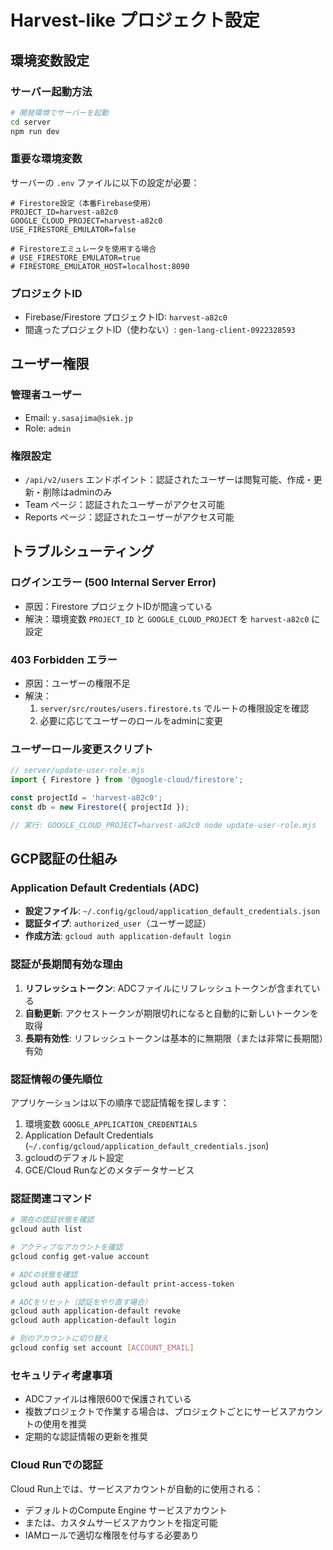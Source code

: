 # Harvest-like プロジェクト設定

## 環境変数設定

### サーバー起動方法

```bash
# 開発環境でサーバーを起動
cd server
npm run dev
```

### 重要な環境変数

サーバーの `.env` ファイルに以下の設定が必要：

```env
# Firestore設定（本番Firebase使用）
PROJECT_ID=harvest-a82c0
GOOGLE_CLOUD_PROJECT=harvest-a82c0
USE_FIRESTORE_EMULATOR=false

# Firestoreエミュレータを使用する場合
# USE_FIRESTORE_EMULATOR=true
# FIRESTORE_EMULATOR_HOST=localhost:8090
```

### プロジェクトID
- Firebase/Firestore プロジェクトID: `harvest-a82c0`
- 間違ったプロジェクトID（使わない）: `gen-lang-client-0922328593`

## ユーザー権限

### 管理者ユーザー
- Email: `y.sasajima@siek.jp`
- Role: `admin`

### 権限設定
- `/api/v2/users` エンドポイント：認証されたユーザーは閲覧可能、作成・更新・削除はadminのみ
- Team ページ：認証されたユーザーがアクセス可能
- Reports ページ：認証されたユーザーがアクセス可能

## トラブルシューティング

### ログインエラー (500 Internal Server Error)
- 原因：Firestore プロジェクトIDが間違っている
- 解決：環境変数 `PROJECT_ID` と `GOOGLE_CLOUD_PROJECT` を `harvest-a82c0` に設定

### 403 Forbidden エラー
- 原因：ユーザーの権限不足
- 解決：
  1. `server/src/routes/users.firestore.ts` でルートの権限設定を確認
  2. 必要に応じてユーザーのロールをadminに変更

### ユーザーロール変更スクリプト
```javascript
// server/update-user-role.mjs
import { Firestore } from '@google-cloud/firestore';

const projectId = 'harvest-a82c0';
const db = new Firestore({ projectId });

// 実行: GOOGLE_CLOUD_PROJECT=harvest-a82c0 node update-user-role.mjs
```

## GCP認証の仕組み

### Application Default Credentials (ADC)
- **設定ファイル**: `~/.config/gcloud/application_default_credentials.json`
- **認証タイプ**: `authorized_user`（ユーザー認証）
- **作成方法**: `gcloud auth application-default login`

### 認証が長期間有効な理由
1. **リフレッシュトークン**: ADCファイルにリフレッシュトークンが含まれている
2. **自動更新**: アクセストークンが期限切れになると自動的に新しいトークンを取得
3. **長期有効性**: リフレッシュトークンは基本的に無期限（または非常に長期間）有効

### 認証情報の優先順位
アプリケーションは以下の順序で認証情報を探します：
1. 環境変数 `GOOGLE_APPLICATION_CREDENTIALS`
2. Application Default Credentials (`~/.config/gcloud/application_default_credentials.json`)
3. gcloudのデフォルト設定
4. GCE/Cloud Runなどのメタデータサービス

### 認証関連コマンド
```bash
# 現在の認証状態を確認
gcloud auth list

# アクティブなアカウントを確認
gcloud config get-value account

# ADCの状態を確認
gcloud auth application-default print-access-token

# ADCをリセット（認証をやり直す場合）
gcloud auth application-default revoke
gcloud auth application-default login

# 別のアカウントに切り替え
gcloud config set account [ACCOUNT_EMAIL]
```

### セキュリティ考慮事項
- ADCファイルは権限600で保護されている
- 複数プロジェクトで作業する場合は、プロジェクトごとにサービスアカウントの使用を推奨
- 定期的な認証情報の更新を推奨

### Cloud Runでの認証
Cloud Run上では、サービスアカウントが自動的に使用される：
- デフォルトのCompute Engine サービスアカウント
- または、カスタムサービスアカウントを指定可能
- IAMロールで適切な権限を付与する必要あり